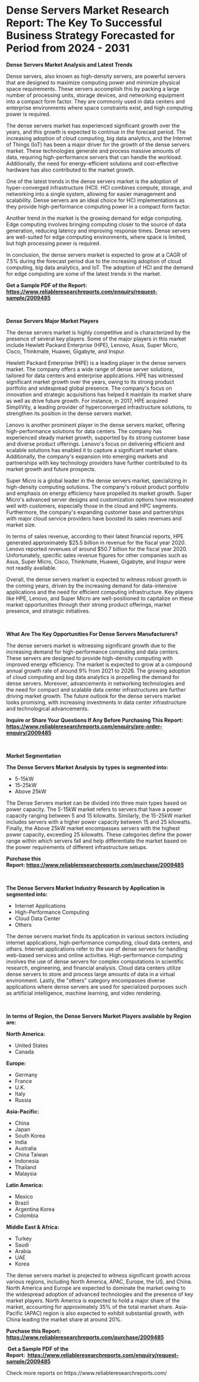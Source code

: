 <p><h1>Dense Servers Market Research Report: The Key To Successful Business Strategy Forecasted for Period from 2024 - 2031</h1></p><p><strong>Dense Servers Market Analysis and Latest Trends</strong></p>
<p><p>Dense servers, also known as high-density servers, are powerful servers that are designed to maximize computing power and minimize physical space requirements. These servers accomplish this by packing a large number of processing units, storage devices, and networking equipment into a compact form factor. They are commonly used in data centers and enterprise environments where space constraints exist, and high computing power is required.</p><p>The dense servers market has experienced significant growth over the years, and this growth is expected to continue in the forecast period. The increasing adoption of cloud computing, big data analytics, and the Internet of Things (IoT) has been a major driver for the growth of the dense servers market. These technologies generate and process massive amounts of data, requiring high-performance servers that can handle the workload. Additionally, the need for energy-efficient solutions and cost-effective hardware has also contributed to the market growth.</p><p>One of the latest trends in the dense servers market is the adoption of hyper-converged infrastructure (HCI). HCI combines compute, storage, and networking into a single system, allowing for easier management and scalability. Dense servers are an ideal choice for HCI implementations as they provide high-performance computing power in a compact form factor.</p><p>Another trend in the market is the growing demand for edge computing. Edge computing involves bringing computing closer to the source of data generation, reducing latency and improving response times. Dense servers are well-suited for edge computing environments, where space is limited, but high processing power is required.</p><p>In conclusion, the dense servers market is expected to grow at a CAGR of 7.5% during the forecast period due to the increasing adoption of cloud computing, big data analytics, and IoT. The adoption of HCI and the demand for edge computing are some of the latest trends in the market.</p></p>
<p><strong>Get a Sample PDF of the Report:&nbsp; <a href="https://www.reliableresearchreports.com/enquiry/request-sample/2009485">https://www.reliableresearchreports.com/enquiry/request-sample/2009485</a></strong></p>
<p>&nbsp;</p>
<p><strong>Dense Servers Major Market Players</strong></p>
<p><p>The dense servers market is highly competitive and is characterized by the presence of several key players. Some of the major players in this market include Hewlett Packard Enterprise (HPE), Lenovo, Asus, Super Micro, Cisco, Thinkmate, Huawei, Gigabyte, and Inspur.</p><p>Hewlett Packard Enterprise (HPE) is a leading player in the dense servers market. The company offers a wide range of dense server solutions, tailored for data centers and enterprise applications. HPE has witnessed significant market growth over the years, owing to its strong product portfolio and widespread global presence. The company's focus on innovation and strategic acquisitions has helped it maintain its market share as well as drive future growth. For instance, in 2017, HPE acquired SimpliVity, a leading provider of hyperconverged infrastructure solutions, to strengthen its position in the dense servers market.</p><p>Lenovo is another prominent player in the dense servers market, offering high-performance solutions for data centers. The company has experienced steady market growth, supported by its strong customer base and diverse product offerings. Lenovo's focus on delivering efficient and scalable solutions has enabled it to capture a significant market share. Additionally, the company's expansion into emerging markets and partnerships with key technology providers have further contributed to its market growth and future prospects.</p><p>Super Micro is a global leader in the dense servers market, specializing in high-density computing solutions. The company's robust product portfolio and emphasis on energy efficiency have propelled its market growth. Super Micro's advanced server designs and customization options have resonated well with customers, especially those in the cloud and HPC segments. Furthermore, the company's expanding customer base and partnerships with major cloud service providers have boosted its sales revenues and market size.</p><p>In terms of sales revenue, according to their latest financial reports, HPE generated approximately $25.5 billion in revenue for the fiscal year 2020. Lenovo reported revenues of around $50.7 billion for the fiscal year 2020. Unfortunately, specific sales revenue figures for other companies such as Asus, Super Micro, Cisco, Thinkmate, Huawei, Gigabyte, and Inspur were not readily available.</p><p>Overall, the dense servers market is expected to witness robust growth in the coming years, driven by the increasing demand for data-intensive applications and the need for efficient computing infrastructure. Key players like HPE, Lenovo, and Super Micro are well-positioned to capitalize on these market opportunities through their strong product offerings, market presence, and strategic initiatives.</p></p>
<p>&nbsp;</p>
<p><strong>What Are The Key Opportunities For Dense Servers Manufacturers?</strong></p>
<p><p>The dense servers market is witnessing significant growth due to the increasing demand for high-performance computing and data centers. These servers are designed to provide high-density computing with improved energy efficiency. The market is expected to grow at a compound annual growth rate of around 9% from 2021 to 2026. The growing adoption of cloud computing and big data analytics is propelling the demand for dense servers. Moreover, advancements in networking technologies and the need for compact and scalable data center infrastructures are further driving market growth. The future outlook for the dense servers market looks promising, with increasing investments in data center infrastructure and technological advancements.</p></p>
<p><strong>Inquire or Share Your Questions If Any Before Purchasing This Report: <a href="https://www.reliableresearchreports.com/enquiry/pre-order-enquiry/2009485">https://www.reliableresearchreports.com/enquiry/pre-order-enquiry/2009485</a></strong></p>
<p>&nbsp;</p>
<p><strong>Market Segmentation</strong></p>
<p><strong>The Dense Servers Market Analysis by types is segmented into:</strong></p>
<p><ul><li>5-15kW</li><li>15-25kW</li><li>Above 25kW</li></ul></p>
<p><p>The Dense Servers market can be divided into three main types based on power capacity. The 5-15kW market refers to servers that have a power capacity ranging between 5 and 15 kilowatts. Similarly, the 15-25kW market includes servers with a higher power capacity between 15 and 25 kilowatts. Finally, the Above 25kW market encompasses servers with the highest power capacity, exceeding 25 kilowatts. These categories define the power range within which servers fall and help differentiate the market based on the power requirements of different infrastructure setups.</p></p>
<p><strong>Purchase this Report:&nbsp;<a href="https://www.reliableresearchreports.com/purchase/2009485">https://www.reliableresearchreports.com/purchase/2009485</a></strong></p>
<p>&nbsp;</p>
<p><strong>The Dense Servers Market Industry Research by Application is segmented into:</strong></p>
<p><ul><li>Internet Applications</li><li>High-Performance Computing</li><li>Cloud Data Center</li><li>Others</li></ul></p>
<p><p>The dense servers market finds its application in various sectors including internet applications, high-performance computing, cloud data centers, and others. Internet applications refer to the use of dense servers for handling web-based services and online activities. High-performance computing involves the use of dense servers for complex computations in scientific research, engineering, and financial analysis. Cloud data centers utilize dense servers to store and process large amounts of data in a virtual environment. Lastly, the "others" category encompasses diverse applications where dense servers are used for specialized purposes such as artificial intelligence, machine learning, and video rendering.</p></p>
<p>&nbsp;</p>
<p><strong>In terms of Region, the Dense Servers Market Players available by Region are:</strong></p>
<p>
    <p> <strong> North America: </strong>
        <ul>
            <li>United States</li>
            <li>Canada</li>
        </ul>
        </p> 
    <p> <strong> Europe: </strong>
        <ul>
            <li>Germany</li>
            <li>France</li>
            <li>U.K.</li>
            <li>Italy</li>
            <li>Russia</li>
        </ul>
        </p> 
    <p> <strong> Asia-Pacific: </strong>
        <ul>
            <li>China</li>
            <li>Japan</li>
            <li>South Korea</li>
            <li>India</li>
            <li>Australia</li>
            <li>China Taiwan</li>
            <li>Indonesia</li>
            <li>Thailand</li>
            <li>Malaysia</li>
        </ul>
        </p> 
    <p> <strong> Latin America: </strong>
        <ul>
            <li>Mexico</li>
            <li>Brazil</li>
            <li>Argentina Korea</li>
            <li>Colombia</li>
        </ul>
        </p> 
    <p> <strong> Middle East & Africa: </strong>
        <ul>
            <li>Turkey</li>
            <li>Saudi</li>
            <li>Arabia</li>
            <li>UAE</li>
            <li>Korea</li>
        </ul>
    </p>
    </p>
<p><p>The dense servers market is projected to witness significant growth across various regions, including North America, APAC, Europe, the US, and China. North America and Europe are expected to dominate the market owing to the widespread adoption of advanced technologies and the presence of key market players. North America is expected to hold a major share of the market, accounting for approximately 35% of the total market share. Asia-Pacific (APAC) region is also expected to exhibit substantial growth, with China leading the market share at around 20%.</p></p>
<p><strong>Purchase this Report: <a href="https://www.reliableresearchreports.com/purchase/2009485">https://www.reliableresearchreports.com/purchase/2009485</a></strong></p>
<p>&nbsp;<strong>Get a Sample PDF of the Report:&nbsp;&nbsp;<a href="https://www.reliableresearchreports.com/enquiry/request-sample/2009485">https://www.reliableresearchreports.com/enquiry/request-sample/2009485</a></strong></p>
<p><strong></strong></p>
<p>Check more reports on https://www.reliableresearchreports.com/</p>